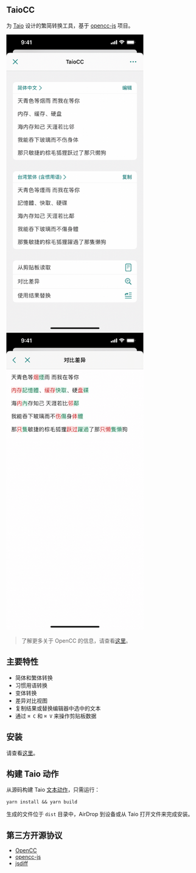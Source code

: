 ## TaioCC

为 [Taio](https://taio.app) 设计的繁简转换工具，基于 [opencc-js](https://github.com/nk2028/opencc-js) 项目。

<img src="https://github.com/cyanzhong/TaioCC/raw/main/screenshots/IMG_1.PNG" width="360" alt="TaioCC"/>

<img src="https://github.com/cyanzhong/TaioCC/raw/main/screenshots/IMG_2.PNG" width="360" alt="对比差异"/>

> 了解更多关于 OpenCC 的信息，请查看[这里](https://github.com/BYVoid/OpenCC)。

## 主要特性

- 简体和繁体转换
- 习惯用语转换
- 变体转换
- 差异对比视图
- 复制结果或替换编辑器中选中的文本
- 通过 `⌘ C` 和 `⌘ V` 来操作剪贴板数据

## 安装

请查看[这里](https://actions.taio.app/#/cn/utility?id=taiocc)。

## 构建 Taio 动作

从源码构建 Taio [文本动作](https://docs.taio.app/#/cn/quick-start/actions)，只需运行：

```
yarn install && yarn build
```

生成的文件位于 `dist` 目录中，AirDrop 到设备或从 Taio 打开文件来完成安装。

## 第三方开源协议

- [OpenCC](https://github.com/BYVoid/OpenCC/blob/master/LICENSE)
- [opencc-js](https://github.com/nk2028/opencc-js/blob/main/LICENSE)
- [jsdiff](https://github.com/kpdecker/jsdiff/blob/master/LICENSE)